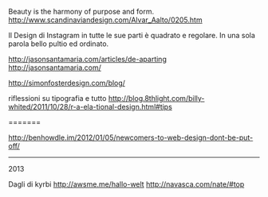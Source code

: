 Beauty is the harmony of purpose and form.
http://www.scandinaviandesign.com/Alvar_Aalto/0205.htm

Il Design di Instagram in tutte le sue parti è quadrato e regolare.
In una sola parola bello pultio ed ordinato.

http://jasonsantamaria.com/articles/de-aparting
http://jasonsantamaria.com/

http://simonfosterdesign.com/blog/

riflessioni su tipografia e tutto
http://blog.8thlight.com/billy-whited/2011/10/28/r-a-ela-tional-design.html#tips

=======

http://benhowdle.im/2012/01/05/newcomers-to-web-design-dont-be-put-off/

---

2013

Dagli di kyrbi
http://awsme.me/hallo-welt
http://navasca.com/nate/#top
